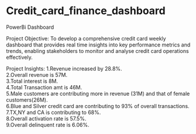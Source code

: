 # Credit_card_finance_dashboard
PowerBi Dashboard

Project Objective:
To develop a comprehensive credit card weekly dashboard that provides real time insights into key performance metrics and trends, enabling stakeholders to monitor and analyse credit card operations effectively.

Project Insights:
1.Revenue increased by 28.8%.<br/>
2.Overall revenue is 57M.<br/>
3.Total interest is 8M.<br/>
4.Total Transaction amt is 46M.<br/>
5.Male customers are contributing more in revenue (31M) and that of female customers(26M).<br/>
6.Blue and Silver credit card are contributing to 93% of overall transactions.<br/>
7.TX,NY and CA is contributing to 68%.<br/>
8.Overall activation rate is 57.5%.<br/>
9.Overall delinquent rate is 6.06%. <br/>

